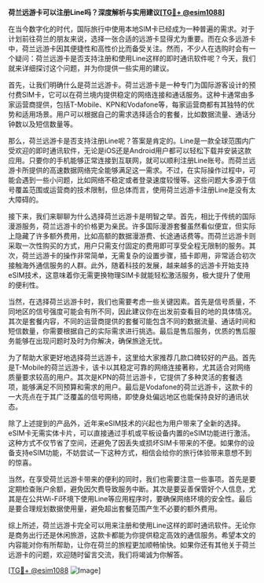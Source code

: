 **荷兰远游卡可以注册Line吗？深度解析与实用建议[[TG💪+ @esim1088](https://t.me/s/esim1088)]**

在当今数字化的时代，国际旅行中使用本地SIM卡已经成为一种普遍的需求。对于计划前往荷兰的朋友来说，选择一张合适的远游卡显得尤为重要。而在众多远游卡中，荷兰远游卡因其便捷性和高性价比而备受关注。然而，不少人在选购时会有一个疑问：荷兰远游卡是否支持注册和使用Line这样的即时通讯软件呢？今天，我们就来详细探讨这个问题，并为你提供一些实用的建议。

首先，让我们明确什么是荷兰远游卡。荷兰远游卡是一种专门为国际游客设计的预付费SIM卡，它可以在荷兰境内提供稳定的网络连接和通话服务。这种卡通常由多家运营商提供，包括T-Mobile、KPN和Vodafone等，每家运营商都有其独特的优势和适用场景。用户可以根据自己的需求选择适合的套餐，比如数据流量、通话分钟数以及短信数量等。

那么，荷兰远游卡是否支持注册Line呢？答案是肯定的。Line是一款全球范围内广受欢迎的即时通讯软件，无论是iOS还是Android用户都可以轻松下载并安装这款应用。只要你的手机能够正常连接到互联网，就可以顺利注册Line账号。而荷兰远游卡所提供的高速数据网络完全能够满足这一需求。不过，在实际操作过程中，可能会遇到一些小问题，比如网络不稳定或者登录速度较慢等。这些问题大多源于信号覆盖范围或运营商的技术限制，但总体而言，使用荷兰远游卡注册Line是没有太大障碍的。

接下来，我们来聊聊为什么选择荷兰远游卡是明智之举。首先，相比于传统的国际漫游服务，荷兰远游卡的价格更为亲民。许多国际漫游套餐虽然看似便宜，但实际上隐藏了许多额外费用，比如高额的数据漫游费、长途通话费等。而荷兰远游卡则采取一次性购买的方式，用户只需支付固定的费用即可享受全程无限制的服务。其次，荷兰远游卡的操作非常简单，无需复杂的设置步骤，插卡即用，非常适合初次接触海外通信服务的人群。此外，随着科技的发展，越来越多的远游卡开始支持eSIM技术，这意味着你无需更换物理SIM卡就能轻松激活服务，极大提升了使用的便利性。

当然，在选择荷兰远游卡时，我们也需要考虑一些关键因素。首先是信号质量，不同地区的信号强度可能会有所不同，因此建议你在出发前查看目的地的具体情况。其次是套餐内容，不同的运营商提供的套餐可能包含不同的数据流量、通话时间和短信数量，你需要根据自己的实际需求进行挑选。最后是售后服务，优质的售后服务能够在出现问题时及时为你解决，确保旅途无忧。

为了帮助大家更好地选择荷兰远游卡，这里给大家推荐几款口碑较好的产品。首先是T-Mobile的荷兰远游卡，该卡以其稳定可靠的网络连接著称，尤其适合对网络质量要求较高的用户。其次是KPN的荷兰远游卡，它提供了多种灵活的套餐选项，能够满足不同预算和需求的用户。最后是Vodafone的荷兰远游卡，这款卡的一大亮点在于其广泛覆盖的信号网络，即使身处偏远地区也能保持良好的通讯状态。

除了上述提到的产品外，近年来eSIM技术的兴起也为用户带来了全新的选择。eSIM卡无需实体卡片，可以直接通过手机或平板设备内置的eSIM功能进行激活。这种方式不仅节省了空间，还避免了因丢失或损坏SIM卡带来的不便。如果你的设备支持eSIM功能，不妨尝试一下这种方式，相信会给你的旅行体验带来意想不到的惊喜。

当然，在享受荷兰远游卡带来的便利的同时，我们也需要注意一些事项。首先是要定期检查账户余额，避免因欠费导致服务中断。其次是要妥善保管好个人信息，尤其是在公共Wi-Fi环境下使用Line等应用程序时，要确保网络环境的安全性。最后是要合理规划数据使用量，避免超出套餐范围产生不必要的额外费用。

综上所述，荷兰远游卡完全可以用来注册和使用Line这样的即时通讯软件。无论你是商务出行还是休闲旅游，这款卡都能为你提供稳定高效的通信服务。希望本文的内容能对你有所帮助，让你在荷兰的旅程更加顺畅愉快。如果你还有其他关于荷兰远游卡的问题，欢迎随时留言交流，我们将竭诚为你解答。

[[TG💪+ @esim1088](https://t.me/s/esim1088) ![Image](https://i.postimg.cc/4NQfJmqS/Snipaste-2025-05-13-00-14-12.png)]